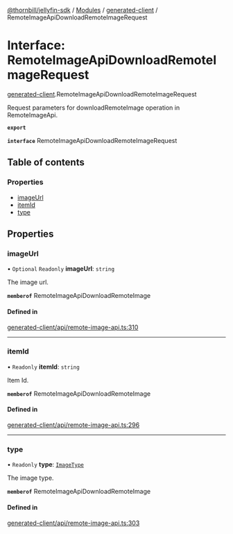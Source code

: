 [@thornbill/jellyfin-sdk](../README.md) / [Modules](../modules.md) / [generated-client](../modules/generated_client.md) / RemoteImageApiDownloadRemoteImageRequest

# Interface: RemoteImageApiDownloadRemoteImageRequest

[generated-client](../modules/generated_client.md).RemoteImageApiDownloadRemoteImageRequest

Request parameters for downloadRemoteImage operation in RemoteImageApi.

**`export`**

**`interface`** RemoteImageApiDownloadRemoteImageRequest

## Table of contents

### Properties

- [imageUrl](generated_client.RemoteImageApiDownloadRemoteImageRequest.md#imageurl)
- [itemId](generated_client.RemoteImageApiDownloadRemoteImageRequest.md#itemid)
- [type](generated_client.RemoteImageApiDownloadRemoteImageRequest.md#type)

## Properties

### imageUrl

• `Optional` `Readonly` **imageUrl**: `string`

The image url.

**`memberof`** RemoteImageApiDownloadRemoteImage

#### Defined in

[generated-client/api/remote-image-api.ts:310](https://github.com/thornbill/jellyfin-sdk-typescript/blob/b5d0506/src/generated-client/api/remote-image-api.ts#L310)

___

### itemId

• `Readonly` **itemId**: `string`

Item Id.

**`memberof`** RemoteImageApiDownloadRemoteImage

#### Defined in

[generated-client/api/remote-image-api.ts:296](https://github.com/thornbill/jellyfin-sdk-typescript/blob/b5d0506/src/generated-client/api/remote-image-api.ts#L296)

___

### type

• `Readonly` **type**: [`ImageType`](../enums/generated_client.ImageType.md)

The image type.

**`memberof`** RemoteImageApiDownloadRemoteImage

#### Defined in

[generated-client/api/remote-image-api.ts:303](https://github.com/thornbill/jellyfin-sdk-typescript/blob/b5d0506/src/generated-client/api/remote-image-api.ts#L303)
